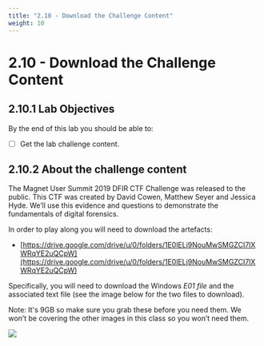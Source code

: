 ```yaml
---
title: "2.10 - Download the Challenge Content"
weight: 10
---
```


# 2.10 - Download the Challenge Content

## 2.10.1 Lab Objectives

By the end of this lab you should be able to:
- [ ] Get the lab challenge content.

## 2.10.2 About the challenge content
The Magnet User Summit 2019 DFIR CTF Challenge was released to the public. This CTF was created by David Cowen, Matthew Seyer and Jessica Hyde. We’ll use this evidence and questions to demonstrate the fundamentals of digital forensics.

In order to play along you will need to download the artefacts: 
- [https://drive.google.com/drive/u/0/folders/1E0lELj9NouMwSMGZCI7lXWRqYE2uQCpW](https://drive.google.com/drive/u/0/folders/1E0lELj9NouMwSMGZCI7lXWRqYE2uQCpW)

Specifically, you will need to download the Windows *E01 file* and the associated text file (see the image below for the two files to download). 

Note: It's 9GB so make sure you grab these before you need them. We won’t be covering the other images in this class so you won’t need them.

![](<../images/2.10 - 1.png>)